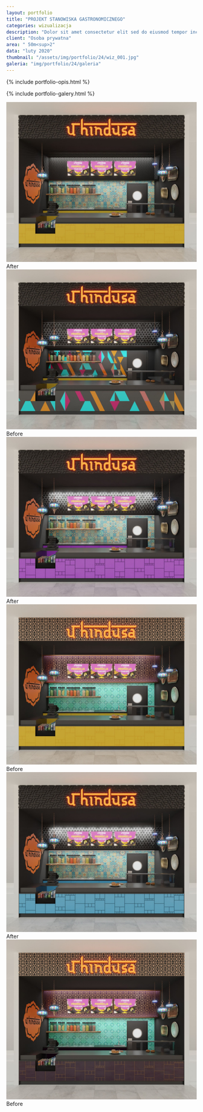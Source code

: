 ```yaml
---
layout: portfolio
title: "PROJEKT STANOWISKA GASTRONOMICZNEGO"
categories: wizualizacja
description: "Dolor sit amet consectetur elit sed do eiusmod tempor incididunt labore et dolore magna aliqua enim minim veniam quis nostrud exercitation ullamco laboris nisi aliquip commodo consequat.duis aute irure sint occae cat cupidatat non proident sunt in culpa qui officia deserunt mollit anim id est laborum. Sed perspiciatis unde omnis iste natus error sit voluptatem."
client: "Osoba prywatna"
area: " 50m<sup>2"
data: "luty 2020"
thumbnail: "/assets/img/portfolio/24/wiz_001.jpg"
galeria: "img/portfolio/24/galeria"
---
```

{% include portfolio-opis.html %}

{% include portfolio-galery.html %}



<div class="">
    <div id="one" class="bal-container uk-margin-medium-bottom ratio_4_3">
        <div class="bal-after">
            <img src="/assets/img/portfolio/24/Nowy folder/wiz_001.jpg">
            <div class="bal-afterPosition afterLabel">
                After
            </div>
        </div>
        <div class="bal-before">
            <div class="bal-before-inset">
                <img src="/assets/img/portfolio/24/Nowy folder/wiz_002.jpg">
                <div class="bal-beforePosition beforeLabel">
                    Before
                </div>
            </div>
        </div>
        <div class="bal-handle">
            <span class=" handle-left-arrow"></span>
            <span class="handle-right-arrow"></span>
        </div>
    </div>
    <div id="two" class="bal-container uk-margin-medium-bottom ratio_4_3">
        <div class="bal-after">
            <img src="/assets/img/portfolio/24/Nowy folder/wiz_004.jpg">
            <div class="bal-afterPosition afterLabel">
                After
            </div>
        </div>
        <div class="bal-before">
            <div class="bal-before-inset">
                <img src="/assets/img/portfolio/24/Nowy folder/wiz_003.jpg">
                <div class="bal-beforePosition beforeLabel">
                    Before
                </div>
            </div>
        </div>
        <div class="bal-handle">
            <span class="handle-left-arrow"></span>
            <span class="handle-right-arrow"></span>
        </div>
    </div>
    <div id="three" class="bal-container uk-margin-medium-bottom ratio_4_3">
        <div class="bal-after">
            <img src="/assets/img/portfolio/24/Nowy folder/wiz_005.jpg">
            <div class="bal-afterPosition afterLabel">
                After
            </div>
        </div>
        <div class="bal-before">
            <div class="bal-before-inset">
                <img src="/assets/img/portfolio/24/Nowy folder/wiz_006.jpg">
                <div class="bal-beforePosition beforeLabel">
                    Before
                </div>
            </div>
        </div>
        <div class="bal-handle">
            <span class="handle-left-arrow"></span>
            <span class="handle-right-arrow"></span>
        </div>
    </div>
</div>


<script src="/assets/plugins/comparison-slider/js/script.js"></script>

<script>
    new BeforeAfter({
        id: '#one'
    });
    new BeforeAfter({
        id: '#two'
    });
    new BeforeAfter({
        id: '#three'
    });
</script>
